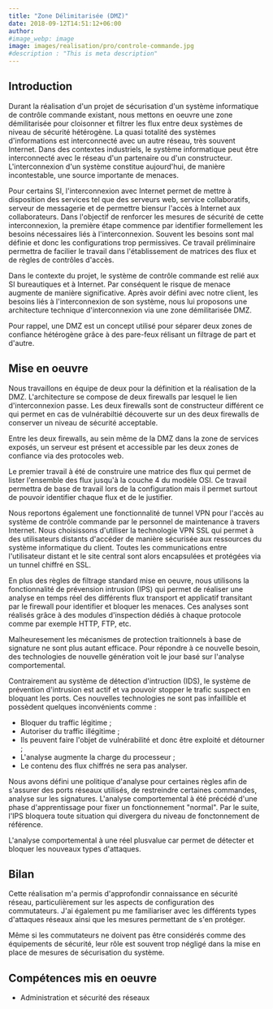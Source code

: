 ```yaml
---
title: "Zone Délimitarisée (DMZ)"
date: 2018-09-12T14:51:12+06:00
author:
#image_webp: image
image: images/realisation/pro/controle-commande.jpg
#description : "This is meta description"
---
```


## Introduction

Durant la réalisation d'un projet de sécurisation d'un système informatique de contrôle commande existant, nous mettons en oeuvre une zone démilitarisée pour cloisonner et filtrer les flux entre deux systèmes de niveau de sécurité hétérogène.
La quasi totalité des systèmes d'informations est interconnecté avec un autre réseau, très souvent Internet. Dans des contextes industriels, le système informatique peut être interconnecté avec le réseau d'un partenaire ou d'un constructeur.
L'interconnexion d'un système constitue aujourd'hui, de manière incontestable, une source importante de menaces. 

Pour certains SI, l'interconnexion avec Internet permet de mettre à disposition des services tel que des serveurs web, service collaboratifs, serveur de messagerie et de permettre biensur l'accès à Internet aux collaborateurs.
Dans l'objectif de renforcer les mesures de sécurité de cette interconnexion, la première étape commence par identifier formellement les besoins nécessaires liés à l'interconnexion. Souvent les besoins sont mal définie et donc les configurations trop permissives. Ce travail préliminaire permettra de facilier le travail dans l'établissement de matrices des flux et de règles de contrôles d'accès.

Dans le contexte du projet, le système de contrôle commande est relié aux SI bureautiques et à Internet. Par conséquent le risque de menace augmente de manière significative.
Après avoir défini avec notre client, les besoins liés à l'interconnexion de son système, nous lui proposons une architecture technique d'interconnexion via une zone démilitarisée DMZ.

Pour rappel, une DMZ est un concept utilisé pour séparer deux zones de confiance hétérogène grâce à des pare-feux rélisant un filtrage de part et d'autre.

 ## Mise en oeuvre

Nous travaillons en équipe de deux pour la définition et la réalisation de la DMZ.
L'architecture se compose de deux firewalls par lesquel le lien d'interconnexion passe. Les deux firewalls sont de constructeur différent ce qui permet en cas de vulnérabiltié découverte sur un des deux firewalls de conserver un niveau de sécurité acceptable.

Entre les deux firewalls, au sein même de la DMZ dans la zone de services exposés, un serveur est présent et accessible par les deux zones de confiance via des protocoles web. 

Le premier travail à été de construire une matrice des flux qui permet de lister l'ensemble des flux jusqu'à la couche 4 du modèle OSI.
Ce travail permettra de base de travail lors de la configuration mais il permet surtout de pouvoir identifier chaque flux et de le justifier.

Nous reportons également une fonctionnalité de tunnel VPN pour l'accès au système de contrôle commande par le personnel de maintenance à travers Internet.
Nous choisissons d'utiliser la technologie VPN SSL qui permet à des utilisateurs distants d'accéder de manière sécurisée aux ressources du système informatique du client. Toutes les communications entre l'utilisateur distant et le site central sont alors encapsulées et protégées via un tunnel chiffré en SSL.

En plus des règles de filtrage standard mise en oeuvre, nous utilisons la fonctionnalité de prévension intrusion (IPS) qui permet de réaliser une analyse en temps réel des différents flux transport et applicatif transitant par le firewall pour identifier et bloquer les menaces. Ces analyses sont réalisés grâce à des modules d'inspection dédiés à chaque protocole comme par exemple HTTP, FTP, etc.

Malheuresement les mécanismes de protection traitionnels à base de signature ne sont plus autant efficace. Pour répondre à ce nouvelle besoin, des technologies de nouvelle génération voit le jour basé sur l'analyse comportemental.

Contrairement au système de détection d'intruction (IDS), le système de prévention d'intrusion est actif et va pouvoir stopper le trafic suspect en bloquant les ports. Ces nouvelles technologies ne sont pas infaillible et possèdent quelques inconvénients comme :
- Bloquer du traffic légitime ;
- Autoriser du traffic illégitime ;
- Ils peuvent faire l'objet de vulnérabilité et donc être exploité et détourner ;
- L'analyse augmente la charge du processeur ;
- Le contenu des flux chiffrés ne sera pas analyser.

Nous avons défini une politique d'analyse pour certaines règles afin de s'assurer des ports réseaux utilisés, de restreindre certaines commandes, analyse sur les signatures. L'analyse comportemental à été précédé d'une phase d'apprentissage pour fixer un fonctionnement "normal". Par le suite, l'IPS bloquera toute situation qui divergera du niveau de fonctonnement de référence.

L'analyse comportemental à une réel plusvalue car permet de détecter et bloquer les nouveaux types d'attaques.

## Bilan

Cette réalisation m'a permis d'approfondir connaissance en sécurité réseau, particulièrement sur les aspects de configuration des commutateurs.
J'ai également pu me familiariser avec les différents types d'attaques réseaux ainsi que les mesures permettant de s'en protéger.

Même si les commutateurs ne doivent pas être considérés comme des équipements de sécurité, leur rôle est souvent trop négligé dans la mise en place de mesures de sécurisation du système.

## Compétences mis en oeuvre

- Administration et sécurité des réseaux
